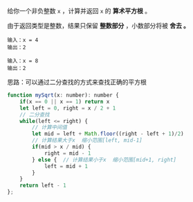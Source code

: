 给你一个非负整数 `x` ，计算并返回 `x` 的 **算术平方根** 。

由于返回类型是整数，结果只保留 **整数部分** ，小数部分将被 **舍去 。**

```
输入：x = 4
输出：2

输入：x = 8
输出：2
```

思路：可以通过二分查找的方式来查找正确的平方根

```js
function mySqrt(x: number): number {
    if(x == 0 || x == 1) return x
    let left = 0, right = x / 2 + 1
	// 二分查找
    while(left <= right) {
        // 计算中间值
        let mid = left + Math.floor((right - left + 1)/2)
        // 计算结果大于x  缩小范围[left, mid-1]
        if(mid > x / mid) {
            right = mid - 1
        } else {  // 计算结果小于x  缩小范围[mid+1, right]
            left = mid + 1
        }
    }
    return left - 1
};
```

